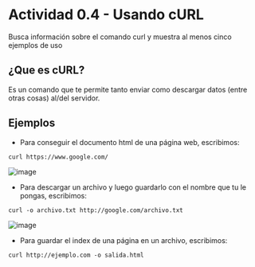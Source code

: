 # Actividad 0.4 - Usando cURL

Busca información sobre el comando curl y muestra al menos cinco ejemplos de uso

## ¿Que es cURL?

Es un comando que te permite tanto enviar como descargar datos (entre otras cosas) al/del servidor.

## Ejemplos

+ Para conseguir el documento html de una página web, escribimos:
```
curl https://www.google.com/
```
 ![image](https://github.com/user-attachments/assets/3f271909-0bb7-4d14-af20-d562fb565851)

+ Para descargar un archivo y luego guardarlo con el nombre que tu le pongas, escribimos:

````
curl -o archivo.txt http://google.com/archivo.txt
````

![image](https://github.com/user-attachments/assets/df8902d5-51df-4138-9f68-aef9a52f5aa8)


+  Para guardar el index de una página en un archivo, escribimos:

````
curl http://ejemplo.com -o salida.html
````

